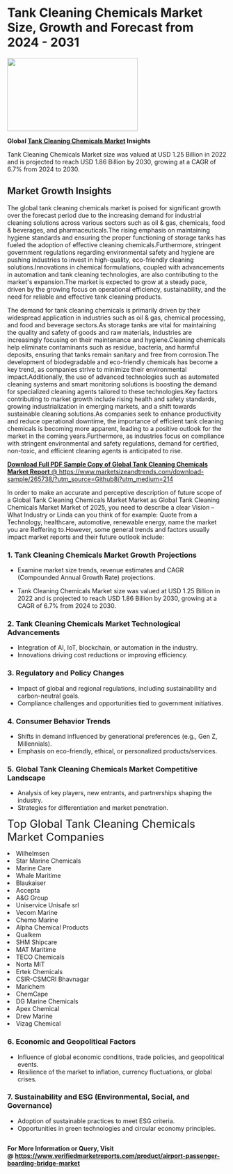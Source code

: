 <H1>Tank Cleaning Chemicals Market Size, Growth and Forecast from 2024 - 2031</H1><img class="aligncenter size-medium wp-image-584254" src="https://thirdeyenews.in/wp-content/uploads/2024/09/Global-Market-Research-300x168.jpeg" alt="" width="300" height="168" /><p><strong>Global&nbsp;<a href="https://www.marketsizeandtrends.com/download-sample/265738/?utm_source=Github8j?utm_medium=214">Tank Cleaning Chemicals Market</a> Insights</strong></p><p>Tank Cleaning Chemicals Market size was valued at USD 1.25 Billion in 2022 and is projected to reach USD 1.86 Billion by 2030, growing at a CAGR of 6.7% from 2024 to 2030.</p><p><h2>Market Growth Insights</h2> <p>The global tank cleaning chemicals market is poised for significant growth over the forecast period due to the increasing demand for industrial cleaning solutions across various sectors such as oil & gas, chemicals, food & beverages, and pharmaceuticals.The rising emphasis on maintaining hygiene standards and ensuring the proper functioning of storage tanks has fueled the adoption of effective cleaning chemicals.Furthermore, stringent government regulations regarding environmental safety and hygiene are pushing industries to invest in high-quality, eco-friendly cleaning solutions.Innovations in chemical formulations, coupled with advancements in automation and tank cleaning technologies, are also contributing to the market's expansion.The market is expected to grow at a steady pace, driven by the growing focus on operational efficiency, sustainability, and the need for reliable and effective tank cleaning products.</p> <p><a href="download-sample-link"></a></p> <p>The demand for tank cleaning chemicals is primarily driven by their widespread application in industries such as oil & gas, chemical processing, and food and beverage sectors.As storage tanks are vital for maintaining the quality and safety of goods and raw materials, industries are increasingly focusing on their maintenance and hygiene.Cleaning chemicals help eliminate contaminants such as residue, bacteria, and harmful deposits, ensuring that tanks remain sanitary and free from corrosion.The development of biodegradable and eco-friendly chemicals has become a key trend, as companies strive to minimize their environmental impact.Additionally, the use of advanced technologies such as automated cleaning systems and smart monitoring solutions is boosting the demand for specialized cleaning agents tailored to these technologies.Key factors contributing to market growth include rising health and safety standards, growing industrialization in emerging markets, and a shift towards sustainable cleaning solutions.As companies seek to enhance productivity and reduce operational downtime, the importance of efficient tank cleaning chemicals is becoming more apparent, leading to a positive outlook for the market in the coming years.Furthermore, as industries focus on compliance with stringent environmental and safety regulations, demand for certified, non-toxic, and efficient cleaning agents is anticipated to rise.<p><a href="get-more-link"></p><p><span class=""><strong>Download Full PDF Sample Copy of Global Tank Cleaning Chemicals Market Report</strong> @ <a href="https://www.marketsizeandtrends.com/download-sample/265738/?utm_source=Github8j?utm_medium=214" target="_blank">https://www.marketsizeandtrends.com/download-sample/265738/?utm_source=Github8j?utm_medium=214</a></span></p><p>In order to make an accurate and perceptive description of future scope of a Global&nbsp;Tank Cleaning Chemicals Market Market as Global&nbsp;Tank Cleaning Chemicals Market Market of 2025, you need to describe a clear Vision &ndash; What Industry or Linda can you think of for example: Quote from a Technology, healthcare, automotive, renewable energy, name the market you are Reffering to.However, some general trends and factors usually impact market reports and their future outlook include:</p><h3>1.&nbsp;<strong>Tank Cleaning Chemicals Market Growth Projections</strong></h3><ul><li>Examine market size trends, revenue estimates and CAGR (Compounded Annual Growth Rate) projections.</li><li><p>Tank Cleaning Chemicals Market size was valued at USD 1.25 Billion in 2022 and is projected to reach USD 1.86 Billion by 2030, growing at a CAGR of 6.7% from 2024 to 2030.</p></li></ul><h3>2.&nbsp;<strong>Tank Cleaning Chemicals Market Technological Advancements</strong></h3><ul><li>Integration of AI, IoT, blockchain, or automation in the industry.</li><li>Innovations driving cost reductions or improving efficiency.</li></ul><h3>3.&nbsp;<strong>Regulatory and Policy Changes</strong></h3><ul><li>Impact of global and regional regulations, including sustainability and carbon-neutral goals.</li><li>Compliance challenges and opportunities tied to government initiatives.</li></ul><h3>4.&nbsp;<strong>Consumer Behavior Trends</strong></h3><ul><li>Shifts in demand influenced by generational preferences (e.g., Gen Z, Millennials).</li><li>Emphasis on eco-friendly, ethical, or personalized products/services.</li></ul><h3>5.&nbsp;<strong>Global Tank Cleaning Chemicals Market Competitive Landscape</strong></h3><ul><li>Analysis of key players, new entrants, and partnerships shaping the industry.</li><li>Strategies for differentiation and market penetration.</li></ul><p data-pm-slice="1 1 []"><span style="color: inherit; font-family: inherit; font-size: 25px;">Top Global Tank Cleaning Chemicals Market Companies</span></p><div class="" data-test-id=""><p><li>Wilhelmsen</li><li> Star Marine Chemicals</li><li> Marine Care</li><li> Whale Maritime</li><li> Blaukaiser</li><li> Accepta</li><li> A&G Group</li><li> Uniservice Unisafe srl</li><li> Vecom Marine</li><li> Chemo Marine</li><li> Alpha Chemical Products</li><li> Qualkem</li><li> SHM Shipcare</li><li> MAT Maritime</li><li> TECO Chemicals</li><li> Norta MIT</li><li> Ertek Chemicals</li><li> CSIR-CSMCRI Bhavnagar</li><li> Marichem</li><li> ChemCape</li><li> DG Marine Chemicals</li><li> Apex Chemical</li><li> Drew Marine</li><li> Vizag Chemical</li></p></div><h3>6.&nbsp;<strong>Economic and Geopolitical Factors</strong></h3><ul><li>Influence of global economic conditions, trade policies, and geopolitical events.</li><li>Resilience of the market to inflation, currency fluctuations, or global crises.</li></ul><h3>7.&nbsp;<strong>Sustainability and ESG (Environmental, Social, and Governance)</strong></h3><ul><li>Adoption of sustainable practices to meet ESG criteria.</li><li>Opportunities in green technologies and circular economy principles.</li></ul><h2><strong style="font-size: 14px;">For More Information or Query, Visit @&nbsp;</strong><a style="background-color: #ffffff; font-size: 14px;" href="https://www.marketsizeandtrends.com/report/tank-cleaning-chemicals-market/" target="_blank">https://www.verifiedmarketreports.com/product/airport-passenger-boarding-bridge-market</a></h2>